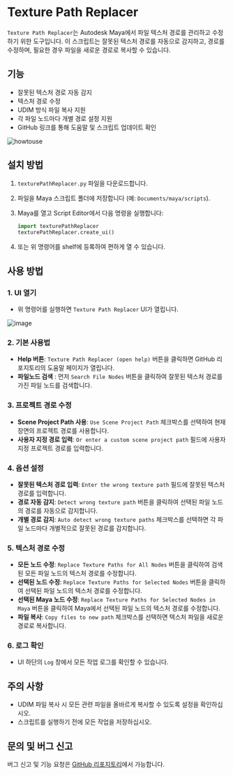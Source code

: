 # Texture Path Replacer

`Texture Path Replacer`는 Autodesk Maya에서 파일 텍스처 경로를 관리하고 수정하기 위한 도구입니다. 
이 스크립트는 잘못된 텍스처 경로를 자동으로 감지하고, 경로를 수정하며, 필요한 경우 파일을 새로운 경로로 복사할 수 있습니다.

## 기능

- 잘못된 텍스처 경로 자동 감지
- 텍스처 경로 수정
- UDIM 방식 파일 복사 지원
- 각 파일 노드마다 개별 경로 설정 지원
- GitHub 링크를 통해 도움말 및 스크립트 업데이트 확인

![howtouse](https://github.com/CharlieYang0040/MayaScriptsRepo/assets/129147417/c7093750-9892-46ac-880c-c83684b4c66d)


## 설치 방법

1. `texturePathReplacer.py` 파일을 다운로드합니다.
2. 파일을 Maya 스크립트 폴더에 저장합니다 (예: `Documents/maya/scripts`).
3. Maya를 열고 Script Editor에서 다음 명령을 실행합니다:

    ```python
    import texturePathReplacer
    texturePathReplacer.create_ui()
    ```

4. 또는 위 명령어를 shelf에 등록하여 편하게 열 수 있습니다.

## 사용 방법

### 1. UI 열기

- 위 명령어를 실행하면 `Texture Path Replacer` UI가 열립니다.
  
![image](https://github.com/CharlieYang0040/MayaScriptsRepo/assets/129147417/cab3b4f2-e959-4520-babd-1e7493a52130)




### 2. 기본 사용법

- **Help 버튼**: `Texture Path Replacer (open help)` 버튼을 클릭하면 GitHub 리포지토리의 도움말 페이지가 열립니다.
- **파일노드 검색** : 먼저 `Search File Nodes` 버튼을 클릭하여 잘못된 텍스처 경로를 가진 파일 노드를 검색합니다.

### 3. 프로젝트 경로 수정

- **Scene Project Path 사용**: `Use Scene Project Path` 체크박스를 선택하여 현재 장면의 프로젝트 경로를 사용합니다.
- **사용자 지정 경로 입력**: `Or enter a custom scene project path` 필드에 사용자 지정 프로젝트 경로를 입력합니다.

### 4. 옵션 설정

- **잘못된 텍스처 경로 입력**: `Enter the wrong texture path` 필드에 잘못된 텍스처 경로를 입력합니다.
- **경로 자동 감지**: `Detect wrong texture path` 버튼을 클릭하여 선택된 파일 노드의 경로를 자동으로 감지합니다.
- **개별 경로 감지**: `Auto detect wrong texture paths` 체크박스를 선택하면 각 파일 노드마다 개별적으로 잘못된 경로를 감지합니다.

### 5. 텍스처 경로 수정

- **모든 노드 수정**: `Replace Texture Paths for All Nodes` 버튼을 클릭하여 검색된 모든 파일 노드의 텍스처 경로를 수정합니다.
- **선택된 노드 수정**: `Replace Texture Paths for Selected Nodes` 버튼을 클릭하여 선택된 파일 노드의 텍스처 경로를 수정합니다.
- **선택된 Maya 노드 수정**: `Replace Texture Paths for Selected Nodes in Maya` 버튼을 클릭하여 Maya에서 선택된 파일 노드의 텍스처 경로를 수정합니다.
- **파일 복사**: `Copy files to new path` 체크박스를 선택하면 텍스처 파일을 새로운 경로로 복사합니다.

### 6. 로그 확인

- UI 하단의 `Log` 창에서 모든 작업 로그를 확인할 수 있습니다.

## 주의 사항

- UDIM 파일 복사 시 모든 관련 파일을 올바르게 복사할 수 있도록 설정을 확인하십시오.
- 스크립트를 실행하기 전에 모든 작업을 저장하십시오.

## 문의 및 버그 신고

버그 신고 및 기능 요청은 [GitHub 리포지토리](https://github.com/CharlieYang0040/MayaScriptsRepo)에서 가능합니다.
